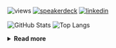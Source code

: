 ![views](https://komarev.com/ghpvc/?username=chck&color=blueviolet)
[![speakerdeck](https://img.shields.io/badge/Speaker_Deck-chck-8a2be2?style=flat-square&logo=speaker-deck)](https://speakerdeck.com/chck)
[![linkedin](https://img.shields.io/badge/LinkedIn-chck-8a2be2?style=flat-square&logo=linkedin)](https://www.linkedin.com/in/chck/)

<p align="left"> 
  <img alt="GitHub Stats" align="center" height="150" src="https://github-readme-stats-nine-umber-51.vercel.app/api?username=chck&count_private=true&show_icons=true&hide_title=true&theme=buefy" />
  <img alt="Top Langs" align="center" height="150" src="https://github-readme-stats-nine-umber-51.vercel.app/api/top-langs/?username=chck&layout=compact&count_private=true&show_icons=true&hide_title=true&theme=buefy" />
</p>

<details>
  <summary><b>Read more</b></summary>
  <br>

  <!--START_SECTION:waka-->
**🐱 My GitHub Data** 

> 📦 88.4 kB Used in GitHub's Storage 
 > 
> 🏆 536 Contributions in the Year 2024
 > 
> 💼 Opted to Hire
 > 
> 📜 133 Public Repositories 
 > 
> 🔑 23 Private Repositories 
 > 
**I'm a Night 🦉** 

```text
🌞 Morning                953 commits         ███░░░░░░░░░░░░░░░░░░░░░░   13.48 % 
🌆 Daytime                2307 commits        ████████░░░░░░░░░░░░░░░░░   32.64 % 
🌃 Evening                2060 commits        ███████░░░░░░░░░░░░░░░░░░   29.15 % 
🌙 Night                  1748 commits        ██████░░░░░░░░░░░░░░░░░░░   24.73 % 
```
📅 **I'm Most Productive on Thursday** 

```text
Monday                   1347 commits        █████░░░░░░░░░░░░░░░░░░░░   19.06 % 
Tuesday                  1085 commits        ████░░░░░░░░░░░░░░░░░░░░░   15.35 % 
Wednesday                1132 commits        ████░░░░░░░░░░░░░░░░░░░░░   16.02 % 
Thursday                 1796 commits        ██████░░░░░░░░░░░░░░░░░░░   25.41 % 
Friday                   710 commits         ███░░░░░░░░░░░░░░░░░░░░░░   10.05 % 
Saturday                 415 commits         █░░░░░░░░░░░░░░░░░░░░░░░░   05.87 % 
Sunday                   583 commits         ██░░░░░░░░░░░░░░░░░░░░░░░   08.25 % 
```


📊 **This Week I Spent My Time On** 

```text
💬 Programming Languages: 
TypeScript               3 hrs 15 mins       ██████████████████████░░░   87.85 % 
Other                    23 mins             ███░░░░░░░░░░░░░░░░░░░░░░   10.77 % 
Markdown                 2 mins              ░░░░░░░░░░░░░░░░░░░░░░░░░   01.19 % 
JSON                     0 secs              ░░░░░░░░░░░░░░░░░░░░░░░░░   00.18 % 

🔥 Editors: 
WebStorm                 3 hrs 16 mins       ██████████████████████░░░   88.35 % 
Chrome                   23 mins             ███░░░░░░░░░░░░░░░░░░░░░░   10.77 % 
Neovim                   1 min               ░░░░░░░░░░░░░░░░░░░░░░░░░   00.88 % 
```

**I Mostly Code in Python** 

```text
Python                   45 repos            █████████░░░░░░░░░░░░░░░░   34.35 % 
Jupyter Notebook         19 repos            ████░░░░░░░░░░░░░░░░░░░░░   14.50 % 
Rust                     7 repos             █░░░░░░░░░░░░░░░░░░░░░░░░   05.34 % 
TypeScript               6 repos             █░░░░░░░░░░░░░░░░░░░░░░░░   04.58 % 
Astro                    1 repo              ░░░░░░░░░░░░░░░░░░░░░░░░░   00.76 % 
```



**Timeline**

![Lines of Code chart](https://raw.githubusercontent.com/chck/chck/main/assets/bar_graph.png)


 Last Updated on 2024-11-15 01:59 UTC
<!--END_SECTION:waka-->
</details>

